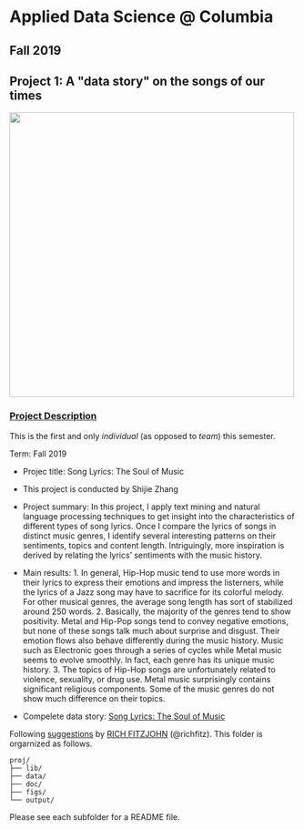 # Applied Data Science @ Columbia
## Fall 2019
## Project 1: A "data story" on the songs of our times

<img src="figs/title1.jpeg" width="500">

### [Project Description](doc/)
This is the first and only *individual* (as opposed to *team*) this semester. 

Term: Fall 2019

+ Projec title: Song Lyrics: The Soul of Music
+ This project is conducted by Shijie Zhang

+ Project summary: In this project, I apply text mining and natural language processing techniques to get insight into the characteristics of different types of song lyrics. Once I compare the lyrics of songs in distinct music genres, I identify several interesting patterns on their sentiments, topics and content length. Intriguingly, more inspiration is derived by relating the lyrics’ sentiments with the music history.

+ Main results: 1. In general, Hip-Hop music tend to use more words in their lyrics to express their emotions and impress the listerners, while the lyrics of a Jazz song may have to sacrifice for its colorful melody. For other musical genres, the average song length has sort of stabilized around 250 words. 2. Basically, the majority of the genres tend to show positivity. Metal and Hip-Pop songs tend to convey negative emotions, but none of these songs talk much about surprise and disgust. Their emotion flows also behave differently during the music history. Music such as Electronic goes through a series of cycles while Metal music seems to evolve smoothly. In fact, each genre has its unique music history. 3. The topics of Hip-Hop songs are unfortunately related to violence, sexuality, or drug use. Metal music surprisingly contains significant religious components. Some of the music genres do not show much difference on their topics.

+ Compelete data story: [Song Lyrics: The Soul of Music](doc/project1_report.html)

Following [suggestions](http://nicercode.github.io/blog/2013-04-05-projects/) by [RICH FITZJOHN](http://nicercode.github.io/about/#Team) (@richfitz). This folder is orgarnized as follows.

```
proj/
├── lib/
├── data/
├── doc/
├── figs/
└── output/
```

Please see each subfolder for a README file.
